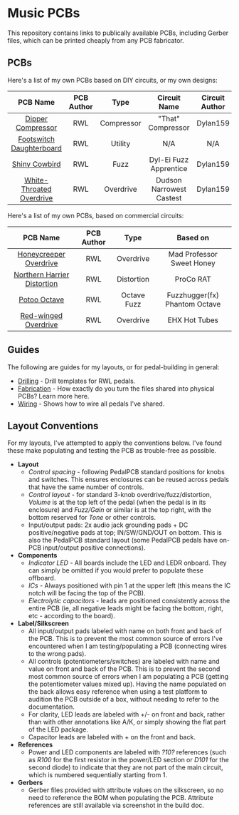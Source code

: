 # Music PCBs

This repository contains links to publically available PCBs, including Gerber files, which can be printed cheaply from any PCB fabricator.

## PCBs

Here's a list of my own PCBs based on DIY circuits, or my own designs:

|                       PCB Name                        | PCB Author |    Type    |       Circuit Name       | Circuit Author |
| :---------------------------------------------------: | :--------: | :--------: | :----------------------: | :------------: |
|        [Dipper Compressor](/DipperCompressor/)        |    RWL     | Compressor |    "That" Compressor     |    Dylan159    |
| [Footswitch Daughterboard](/FootswitchDaughterboard/) |    RWL     |  Utility   |           N/A            |      N/A       |
|            [Shiny Cowbird](/ShinyCowbird/)            |    RWL     |    Fuzz    |  Dyl-Ei Fuzz Apprentice  |    Dylan159    |
| [White-Throated Overdrive](/WhiteThroatedOverdrive/)  |    RWL     | Overdrive  | Dudson Narrowest Castest |    Dylan159    |

Here's a list of my own PCBs, based on commercial circuits:

|                          PCB Name                          | PCB Author |    Type     |           Based on            |
| :--------------------------------------------------------: | :--------: | :---------: | :---------------------------: |
|     [Honeycreeper Overdrive](/HoneycreeperOverdrive/)      |    RWL     |  Overdrive  |   Mad Professor Sweet Honey   |
| [Northern Harrier Distortion](/NorthernHarrierDistortion/) |    RWL     | Distortion  |           ProCo RAT           |
|               [Potoo Octave](/PotooOctave/)                |    RWL     | Octave Fuzz | Fuzzhugger(fx) Phantom Octave |
|        [Red-winged Overdrive](/RedwingedOverdrive/)        |    RWL     |  Overdrive  |         EHX Hot Tubes         |

## Guides

The following are guides for my layouts, or for pedal-building in general:

* [Drilling](instructions/DRILLING.md) - Drill templates for RWL pedals.
* [Fabrication](instructions/FABRICATION.md) - How exactly do you turn the files shared into physical PCBs? Learn more here.
* [Wiring](instructions/WIRING.md) - Shows how to wire all pedals I've shared.

## Layout Conventions

For my layouts, I've attempted to apply the conventions below. I've found these make populating and testing the PCB as trouble-free as possible.

* **Layout**
  * *Control spacing* - following PedalPCB standard positions for knobs and switches. This ensures enclosures can be reused across pedals that have the same number of controls.
  * *Control layout* - for standard 3-knob overdrive/fuzz/distortion, *Volume* is at the top left of the pedal (when the pedal is in its enclosure) and *Fuzz/Gain* or similar is at the top right, with the bottom reserved for *Tone* or other controls.
  * Input/output pads: 2x audio jack grounding pads + DC positive/negative pads at top; IN/SW/GND/OUT on bottom. This is also the PedalPCB standard layout (some PedalPCB pedals have on-PCB input/output positive connections).
* **Components**
  * *Indicator LED* - All boards include the LED and LEDR onboard. They can simply be omitted if you would prefer to populate these offboard.
  * *ICs* - Always positioned with pin 1 at the upper left (this means the IC notch will be facing the top of the PCB).
  * *Electrolytic capacitors* - leads are positioned consistently across the entire PCB (ie, all negative leads might be facing the bottom, right, etc - according to the board).
* **Label/Silkscreen**
  * All input/output pads labeled with name on both front and back of the PCB. This is to prevent the most common source of errors I've encountered when I am testing/populating a PCB (connecting wires to the wrong pads).
  * All controls (potentiometers/switches) are labeled with name and value on front and back of the PCB. This is to prevent the second most common source of errors when I am populating a PCB (getting the potentiometer values mixed up). Having the name populated on the back allows easy reference when using a test platform to audition the PCB outside of a box, without needing to refer to the documentation.
  * For clarity, LED leads are labeled with +/- on front and back, rather than with other annotations like A/K, or simply showing the flat part of the LED package.
  * Capacitor leads are labeled with + on the front and back.
* **References**
  * Power and LED components are labeled with *?10?* references (such as *R100* for the first resistor in the power/LED section or *D101* for the second diode) to indicate that they are not part of the main circuit, which is numbered sequentially starting from 1.
* **Gerbers**
  * Gerber files provided with attribute values on the silkscreen, so no need to reference the BOM when populating the PCB. Attribute references are still available via screenshot in the build doc.